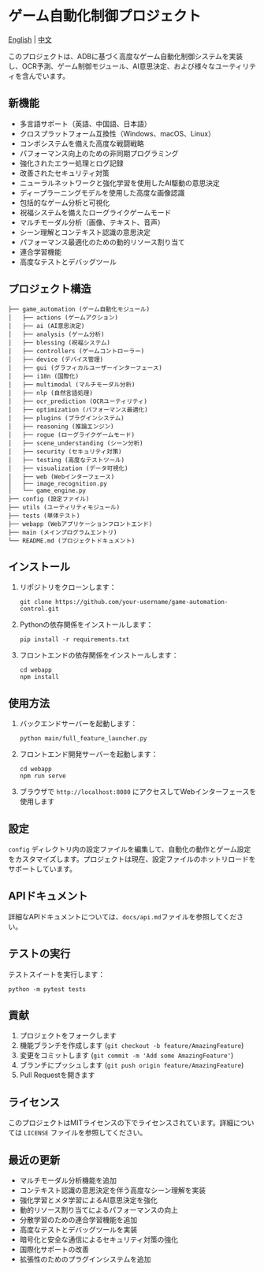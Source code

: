 # ゲーム自動化制御プロジェクト

[English](README.md) | [中文](README_zh.md)

このプロジェクトは、ADBに基づく高度なゲーム自動化制御システムを実装し、OCR予測、ゲーム制御モジュール、AI意思決定、および様々なユーティリティを含んでいます。

## 新機能

- 多言語サポート（英語、中国語、日本語）
- クロスプラットフォーム互換性（Windows、macOS、Linux）
- コンボシステムを備えた高度な戦闘戦略
- パフォーマンス向上のための非同期プログラミング
- 強化されたエラー処理とログ記録
- 改善されたセキュリティ対策
- ニューラルネットワークと強化学習を使用したAI駆動の意思決定
- ディープラーニングモデルを使用した高度な画像認識
- 包括的なゲーム分析と可視化
- 祝福システムを備えたローグライクゲームモード
- マルチモーダル分析（画像、テキスト、音声）
- シーン理解とコンテキスト認識の意思決定
- パフォーマンス最適化のための動的リソース割り当て
- 連合学習機能
- 高度なテストとデバッグツール

## プロジェクト構造

```
├── game_automation (ゲーム自動化モジュール)
│   ├── actions (ゲームアクション)
│   ├── ai (AI意思決定)
│   ├── analysis (ゲーム分析)
│   ├── blessing (祝福システム)
│   ├── controllers (ゲームコントローラー)
│   ├── device (デバイス管理)
│   ├── gui (グラフィカルユーザーインターフェース)
│   ├── i18n (国際化)
│   ├── multimodal (マルチモーダル分析)
│   ├── nlp (自然言語処理)
│   ├── ocr_prediction (OCRユーティリティ)
│   ├── optimization (パフォーマンス最適化)
│   ├── plugins (プラグインシステム)
│   ├── reasoning (推論エンジン)
│   ├── rogue (ローグライクゲームモード)
│   ├── scene_understanding (シーン分析)
│   ├── security (セキュリティ対策)
│   ├── testing (高度なテストツール)
│   ├── visualization (データ可視化)
│   ├── web (Webインターフェース)
│   ├── image_recognition.py
│   └── game_engine.py
├── config (設定ファイル)
├── utils (ユーティリティモジュール)
├── tests (単体テスト)
├── webapp (Webアプリケーションフロントエンド)
├── main (メインプログラムエントリ)
└── README.md (プロジェクトドキュメント)
```

## インストール

1. リポジトリをクローンします：
   ```
   git clone https://github.com/your-username/game-automation-control.git
   ```

2. Pythonの依存関係をインストールします：
   ```
   pip install -r requirements.txt
   ```

3. フロントエンドの依存関係をインストールします：
   ```
   cd webapp
   npm install
   ```

## 使用方法

1. バックエンドサーバーを起動します：
   ```
   python main/full_feature_launcher.py
   ```

2. フロントエンド開発サーバーを起動します：
   ```
   cd webapp
   npm run serve
   ```

3. ブラウザで `http://localhost:8080` にアクセスしてWebインターフェースを使用します

## 設定

`config` ディレクトリ内の設定ファイルを編集して、自動化の動作とゲーム設定をカスタマイズします。プロジェクトは現在、設定ファイルのホットリロードをサポートしています。

## APIドキュメント

詳細なAPIドキュメントについては、`docs/api.md`ファイルを参照してください。

## テストの実行

テストスイートを実行します：
```
python -m pytest tests
```

## 貢献

1. プロジェクトをフォークします
2. 機能ブランチを作成します (`git checkout -b feature/AmazingFeature`)
3. 変更をコミットします (`git commit -m 'Add some AmazingFeature'`)
4. ブランチにプッシュします (`git push origin feature/AmazingFeature`)
5. Pull Requestを開きます

## ライセンス

このプロジェクトはMITライセンスの下でライセンスされています。詳細については `LICENSE` ファイルを参照してください。

## 最近の更新

- マルチモーダル分析機能を追加
- コンテキスト認識の意思決定を伴う高度なシーン理解を実装
- 強化学習とメタ学習によるAI意思決定を強化
- 動的リソース割り当てによるパフォーマンスの向上
- 分散学習のための連合学習機能を追加
- 高度なテストとデバッグツールを実装
- 暗号化と安全な通信によるセキュリティ対策の強化
- 国際化サポートの改善
- 拡張性のためのプラグインシステムを追加